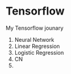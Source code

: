 # Tensorflow

My Tensorflow jounary
  1. Neural Network
  2. Linear Regression
  3. Logistic Regression
  4. CN
  5. 
